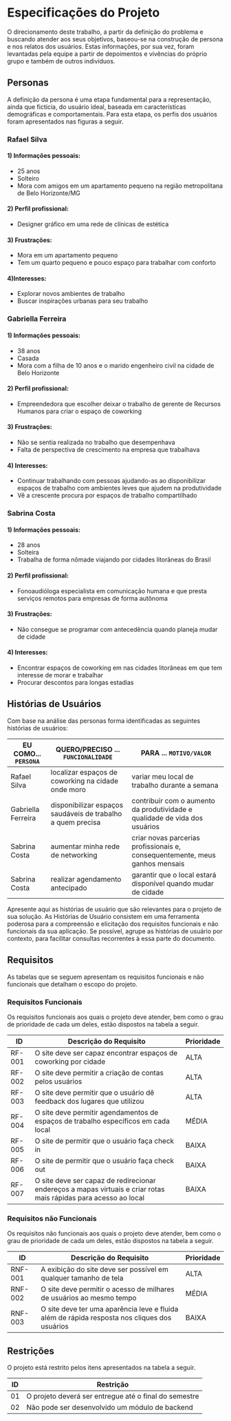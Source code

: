 # Especificações do Projeto

O direcionamento deste trabalho, a partir da definição do problema e buscando atender aos seus objetivos, baseou-se na construção de persona e nos relatos dos usuários. Estas informações, por sua vez, foram levantadas pela equipe a partir de depoimentos e vivências do próprio grupo e também de outros indivíduos.

## Personas

A definição da persona é uma etapa fundamental para a representação, ainda que fictícia, do usuário ideal, baseada em características demográficas e comportamentais. Para esta etapa, os perfis dos usuários foram apresentados nas figuras a seguir.

### Rafael Silva
#### 1) Informações pessoais:
- 25 anos
- Solteiro
- Mora com amigos em um apartamento pequeno na região metropolitana de Belo Horizonte/MG

#### 2) Perfil profissional:
- Designer gráfico em uma rede de clínicas de estética

#### 3) Frustrações:
- Mora em um apartamento pequeno
- Tem um quarto pequeno e pouco espaço para trabalhar com conforto

#### 4)Interesses:
- Explorar novos ambientes de trabalho
- Buscar inspirações urbanas para seu trabalho

### Gabriella Ferreira
#### 1) Informações pessoais:
- 38 anos
- Casada
- Mora com a filha de 10 anos e o marido engenheiro civil na cidade de Belo Horizonte

#### 2) Perfil profissional:
- Empreendedora que escolher deixar o trabalho de gerente de Recursos Humanos para criar o espaço de coworking

#### 3) Frustrações:
- Não se sentia realizada no trabalho que desempenhava 
- Falta de perspectiva de crescimento na empresa que trabalhava

#### 4) Interesses:
- Continuar trabalhando com pessoas ajudando-as ao disponibilizar espaços de trabalho com ambientes leves que ajudem na produtividade
- Vê a crescente procura por espaços de trabalho compartilhado

### Sabrina Costa
#### 1) Informações pessoais:
- 28 anos
- Solteira
- Trabalha de forma nômade viajando por cidades litorâneas do Brasil

#### 2) Perfil profissional:
- Fonoaudióloga especialista em comunicação humana e que presta serviços remotos para empresas de forma autônoma

#### 3) Frustrações:
- Não consegue se programar com antecedência quando planeja mudar de cidade

#### 4) Interesses:
- Encontrar espaços de coworking em nas cidades litorâneas em que tem interesse de morar e trabalhar
- Procurar descontos para longas estadias

## Histórias de Usuários

Com base na análise das personas forma identificadas as seguintes histórias de usuários:

|EU COMO... `PERSONA`| QUERO/PRECISO ... `FUNCIONALIDADE` |PARA ... `MOTIVO/VALOR`                 |
|--------------------|------------------------------------|----------------------------------------|
|Rafael Silva  | localizar espaços de coworking na cidade onde moro          | variar meu local de trabalho durante a semana               |
|Gabriella Ferreira       | disponibilizar espaços saudáveis de trabalho a quem precisa                 | contribuir com o aumento da produtividade e qualidade de vida dos usuários |
|Sabrina Costa  | aumentar minha rede de networking          | criar novas parcerias profissionais e, consequentemente, meus ganhos mensais  |
|Sabrina Costa  | realizar agendamento antecipado          | garantir que o local estará disponível quando mudar de cidade               |

Apresente aqui as histórias de usuário que são relevantes para o projeto de sua solução. As Histórias de Usuário consistem em uma ferramenta poderosa para a compreensão e elicitação dos requisitos funcionais e não funcionais da sua aplicação. Se possível, agrupe as histórias de usuário por contexto, para facilitar consultas recorrentes à essa parte do documento.

## Requisitos

As tabelas que se seguem apresentam os requisitos funcionais e não funcionais que detalham o escopo do projeto.

### Requisitos Funcionais

Os requisitos funcionais aos quais o projeto deve atender, bem como o grau de prioridade de cada um deles, estão dispostos na tabela a seguir.

|ID    | Descrição do Requisito  | Prioridade |
|------|-----------------------------------------|----|
|RF-001| O site deve ser capaz encontrar espaços de coworking por cidade | ALTA | 
|RF-002| O site deve permitir a criação de contas pelos usuários   | ALTA |
|RF-003| O site deve permitir que o usuário dê feedback dos lugares que utilizou | ALTA | 
|RF-004| O site deve permitir agendamentos de espaços de trabalho específicos em cada local    | MÉDIA |
|RF-005| O site de permitir que o usuário faça check in | BAIXA | 
|RF-006| O site de permitir que o usuário faça check out   | BAIXA |
|RF-007| O site deve ser capaz de redirecionar endereços a mapas virtuais e criar rotas mais rápidas para acesso ao local   | BAIXA |


### Requisitos não Funcionais

Os requisitos não funcionais aos quais o projeto deve atender, bem como o grau de prioridade de cada um deles, estão dispostos na tabela a seguir.

|ID     | Descrição do Requisito  |Prioridade |
|-------|-------------------------|----|
|RNF-001| A exibição do site deve ser possível em qualquer tamanho de tela | ALTA | 
|RNF-002| O site deve permitir o acesso de milhares de usuários ao mesmo tempo |  MÉDIA | 
|RNF-003| O site deve ter uma aparência leve e fluida além de rápida resposta nos cliques dos usuários | BAIXA | 

## Restrições

O projeto está restrito pelos itens apresentados na tabela a seguir.

|ID| Restrição                                             |
|--|-------------------------------------------------------|
|01| O projeto deverá ser entregue até o final do semestre |
|02| Não pode ser desenvolvido um módulo de backend        |

